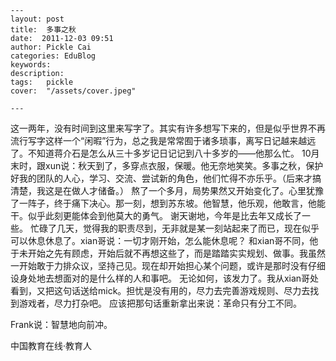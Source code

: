 
    ---
    layout: post  
    title:  多事之秋  
    date:  2011-12-03 09:51  
    author: Pickle Cai  
    categories: EduBlog  
    keywords: 
    description:   
    tags:	pickle   
    cover:  "/assets/cover.jpeg"  

    ---  
    
 这一两年，没有时间到这里来写字了。其实有许多想写下来的，但是似乎世界不再流行写字这样一个“闲暇”行为，总之我是常常囿于诸多琐事，离写日记越来越远了。不知道蒋介石是怎么从三十多岁记日记记到八十多岁的——他那么忙。 10月末时，跟xun说：秋天到了，多穿点衣服，保暖。他无奈地笑笑。多事之秋，保护好我的团队的人心，学习、交流、尝试新的角色，他们忙得不亦乐乎。（后来才搞清楚，我这是在做人才储备。） 熬了一个多月，局势果然又开始变化了。心里犹豫了一阵子，终于痛下决心。那一刻，想到苏东坡。他智慧，他乐观，他敢言，他能干。似乎此刻更能体会到他莫大的勇气。 谢天谢地，今年是比去年又成长了一些。 忙碌了几天，觉得我的职责尽到，无非就是某一刻站起来了而已，现在似乎可以休息休息了。xian哥说：一切才刚开始，怎么能休息呢？ 和xian哥不同，他于未开始之先有顾虑，开始后就不再想这些了，而是踏踏实实规划、做事。我虽然一开始敢于力排众议，坚持己见。现在却开始担心某个问题，或许是那时没有仔细设身处地去想面对的是什么样的人和事吧。 无论如何，该发力了。我从xian哥处看到，又把这句话送给mick。担忧是没有用的，尽力去完善游戏规则、尽力去找到游戏者，尽力打杂吧。 应该把那句话重新拿出来说：革命只有分工不同。

 Frank说：智慧地向前冲。		

		    
 中国教育在线·教育人

